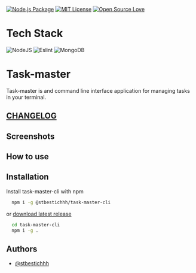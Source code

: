 [![Node.js Package](https://github.com/stbestichhh/task-master-cli/actions/workflows/npm-publish-github-packages.yml/badge.svg)](https://github.com/stbestichhh/task-master-cli/actions/workflows/npm-publish-github-packages.yml)
[![MIT License](https://img.shields.io/badge/License-MIT-green.svg)](LICENSE)
[![Open Source Love](https://badges.frapsoft.com/os/v1/open-source.svg?v=103)](https://github.com/ellerbrock/open-source-badges/)

# Tech Stack
![NodeJS](https://img.shields.io/badge/Node.js-43853D?style=for-the-badge&logo=node.js&logoColor=white)
![Eslint](https://img.shields.io/badge/eslint-3A33D1?style=for-the-badge&logo=eslint&logoColor=white)
![MongoDB](https://img.shields.io/badge/MongoDB-4EA94B?style=for-the-badge&logo=mongodb&logoColor=white)

# Task-master
Task-master is and command line interface application for managing tasks in your terminal.

## [CHANGELOG](CHANGELOG)

## Screenshots

## How to use

## Installation

Install task-master-cli with npm

```bash
  npm i -g @stbestichhh/task-master-cli
```

or [download latest release](https://github.com/stbestichhh/task-master-cli/releases/tag/v0.0.1)

```bash
  cd task-master-cli
  npm i -g .  
```

## Authors

- [@stbestichhh](https://www.github.com/stbestichhh)
